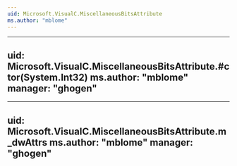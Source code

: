 ```yaml
---
uid: Microsoft.VisualC.MiscellaneousBitsAttribute
ms.author: "mblome"
---
```


---
uid: Microsoft.VisualC.MiscellaneousBitsAttribute.#ctor(System.Int32)
ms.author: "mblome"
manager: "ghogen"
---

---
uid: Microsoft.VisualC.MiscellaneousBitsAttribute.m_dwAttrs
ms.author: "mblome"
manager: "ghogen"
---
